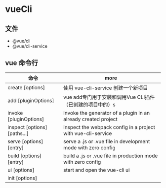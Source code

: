 # vueCli

## 文件

- @vue/cli
- @vue/cli-service

## vue 命令行

| 命令                                 | more                                                                           |
| ------------------------------------ | ------------------------------------------------------------------------------ |
| create [options] <app-name>          | 使用 vue-cli-service 创建一个新项目                                            |
| add <plugin> [pluginOptions]         | vue add专门用于安装和调用Vue CLI插件（已创建的项目中的）s                       |
| invoke <plugin> [pluginOptions]      | invoke the generator of a plugin in an already created project                 |
| inspect [options] [paths...]         | inspect the webpack config in a project with vue-cli-service                   |
| serve [options] [entry]              | serve a .js or .vue file in development mode with zero config                  |
| build [options] [entry]              | build a .js or .vue file in production mode with zero config                   |
| ui [options]                         | start and open the vue-cli ui                                                  |
| init [options] <template> <app-name> | generate a project from a remote template (legacy API, requires @vue/cli-init) |

### vue create

| option                         | more                                                                      |
| ------------------------------ | ------------------------------------------------------------------------- |
| -p, --preset <presetName>      | Skip prompts and use saved or remote preset                               |
| -d, --default                  | Skip prompts and use default preset                                       |
| -i, --inlinePreset <json>      | Skip prompts and use inline JSON string as preset                         |
| -m, --packageManager <command> | Use specified npm client when installing dependencies                     |
| -r, --registry <url>           | Use specified npm registry when installing dependencies (only for npm)    |
| -g, --git [message]            | Force / skip git intialization, optionally specify initial commit message |
| -f, --force                    | Overwrite target directory if it exists                                   |
| -c, --clone                    | Use git clone when fetching remote preset                                 |
| -x, --proxy                    | Use specified proxy when creating project                                 |
| -h, --help                     | output usage information                                                  |